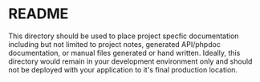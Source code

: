 README
======

This directory should be used to place project specfic documentation including
but not limited to project notes, generated API/phpdoc documentation, or 
manual files generated or hand written.  Ideally, this directory would remain
in your development environment only and should not be deployed with your
application to it's final production location.
